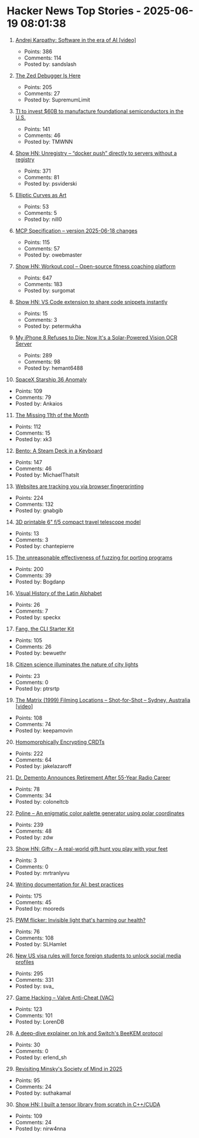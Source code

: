 # Hacker News Top Stories - 2025-06-19 08:01:38

1. [Andrej Karpathy: Software in the era of AI [video]](https://www.youtube.com/watch?v=LCEmiRjPEtQ)
   - Points: 386
   - Comments: 114
   - Posted by: sandslash

2. [The Zed Debugger Is Here](https://zed.dev/blog/debugger)
   - Points: 205
   - Comments: 27
   - Posted by: SupremumLimit

3. [TI to invest $60B to manufacture foundational semiconductors in the U.S.](https://www.ti.com/about-ti/newsroom/news-releases/2025/texas-instruments-plans-to-invest-more-than--60-billion-to-manufacture-billions-of-foundational-semiconductors-in-the-us.html)
   - Points: 141
   - Comments: 46
   - Posted by: TMWNN

4. [Show HN: Unregistry – “docker push” directly to servers without a registry](https://github.com/psviderski/unregistry)
   - Points: 371
   - Comments: 81
   - Posted by: psviderski

5. [Elliptic Curves as Art](https://elliptic-curves.art/)
   - Points: 53
   - Comments: 5
   - Posted by: nill0

6. [MCP Specification – version 2025-06-18 changes](https://modelcontextprotocol.io/specification/2025-06-18/changelog)
   - Points: 115
   - Comments: 57
   - Posted by: owebmaster

7. [Show HN: Workout.cool – Open-source fitness coaching platform](https://github.com/Snouzy/workout-cool)
   - Points: 647
   - Comments: 183
   - Posted by: surgomat

8. [Show HN: VS Code extension to share code snippets instantly](https://snippetshare.dev)
   - Points: 15
   - Comments: 3
   - Posted by: petermukha

9. [My iPhone 8 Refuses to Die: Now It's a Solar-Powered Vision OCR Server](https://terminalbytes.com/iphone-8-solar-powered-vision-ocr-server/)
   - Points: 289
   - Comments: 98
   - Posted by: hemant6488

10. [SpaceX Starship 36 Anomaly](https://twitter.com/NASASpaceflight/status/1935548909805601020)
   - Points: 109
   - Comments: 79
   - Posted by: Ankaios

11. [The Missing 11th of the Month](https://drhagen.com/blog/the-missing-11th-of-the-month/)
   - Points: 112
   - Comments: 15
   - Posted by: xk3

12. [Bento: A Steam Deck in a Keyboard](https://github.com/lunchbox-computer/bento)
   - Points: 147
   - Comments: 46
   - Posted by: MichaelThatsIt

13. [Websites are tracking you via browser fingerprinting](https://engineering.tamu.edu/news/2025/06/websites-are-tracking-you-via-browser-fingerprinting.html)
   - Points: 224
   - Comments: 132
   - Posted by: gnabgib

14. [3D printable 6" f/5 compact travel telescope model](https://www.printables.com/model/1325533-smallest-telescope-kit-for-150750)
   - Points: 13
   - Comments: 3
   - Posted by: chantepierre

15. [The unreasonable effectiveness of fuzzing for porting programs](https://rjp.io/blog/2025-06-17-unreasonable-effectiveness-of-fuzzing)
   - Points: 200
   - Comments: 39
   - Posted by: Bogdanp

16. [Visual History of the Latin Alphabet](https://uclab.fh-potsdam.de/arete/en)
   - Points: 26
   - Comments: 7
   - Posted by: speckx

17. [Fang, the CLI Starter Kit](https://github.com/charmbracelet/fang)
   - Points: 105
   - Comments: 26
   - Posted by: bewuethr

18. [Citizen science illuminates the nature of city lights](https://www.nature.com/articles/s44284-025-00239-5)
   - Points: 23
   - Comments: 0
   - Posted by: ptrsrtp

19. [The Matrix (1999) Filming Locations – Shot-for-Shot – Sydney, Australia [video]](https://www.youtube.com/watch?v=UVf7rMqnwI0)
   - Points: 108
   - Comments: 74
   - Posted by: keepamovin

20. [Homomorphically Encrypting CRDTs](https://jakelazaroff.com/words/homomorphically-encrypted-crdts/)
   - Points: 222
   - Comments: 64
   - Posted by: jakelazaroff

21. [Dr. Demento Announces Retirement After 55-Year Radio Career](https://sopghreporter.com/2025/06/01/dr-demento-announces-retirement/)
   - Points: 78
   - Comments: 34
   - Posted by: coloneltcb

22. [Poline – An enigmatic color palette generator using polar coordinates](https://meodai.github.io/poline/)
   - Points: 239
   - Comments: 48
   - Posted by: zdw

23. [Show HN: Gifty – A real-world gift hunt you play with your feet](https://gifty-en.vercel.app/)
   - Points: 3
   - Comments: 0
   - Posted by: mrtranlyvu

24. [Writing documentation for AI: best practices](https://docs.kapa.ai/improving/writing-best-practices)
   - Points: 175
   - Comments: 45
   - Posted by: mooreds

25. [PWM flicker: Invisible light that's harming our health?](https://caseorganic.medium.com/the-invisible-light-thats-harming-our-health-and-how-we-can-light-things-better-d3916de90521)
   - Points: 76
   - Comments: 108
   - Posted by: SLHamlet

26. [New US visa rules will force foreign students to unlock social media profiles](https://www.theguardian.com/us-news/2025/jun/18/social-media-student-visa-screening)
   - Points: 295
   - Comments: 331
   - Posted by: sva_

27. [Game Hacking – Valve Anti-Cheat (VAC)](https://codeneverdies.github.io/posts/gh-2/)
   - Points: 123
   - Comments: 101
   - Posted by: LorenDB

28. [A deep-dive explainer on Ink and Switch's BeeKEM protocol](https://meri.garden/a-deep-dive-explainer-on-beekem-protocol/)
   - Points: 30
   - Comments: 0
   - Posted by: erlend_sh

29. [Revisiting Minsky's Society of Mind in 2025](https://suthakamal.substack.com/p/revisiting-minskys-society-of-mind)
   - Points: 95
   - Comments: 24
   - Posted by: suthakamal

30. [Show HN: I built a tensor library from scratch in C++/CUDA](https://github.com/nirw4nna/dsc)
   - Points: 109
   - Comments: 24
   - Posted by: nirw4nna

